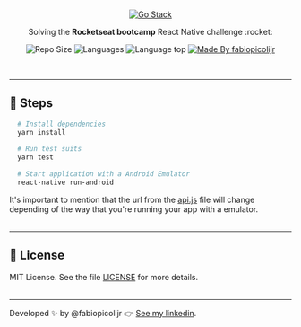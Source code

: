<br />
<p align="center">
  <a href="https://rocketseat.com.br/gostack">
    <img alt="Go Stack" title="Go Stack" src="https://github.com/fabiopicolijr/desafio-conceitos-react-native/blob/master/src/assets/go-stack.jpg" />
  </a>
</p>
<p align="center">Solving the <b>Rocketseat bootcamp</b> React Native challenge :rocket:</p>

<p align="center">
  <img alt="Repo Size" title="Repo Size" src="https://img.shields.io/github/repo-size/fabiopicolijr/desafio-conceitos-react-native?color=282A36" />
  <img alt="Languages" title="Languages" src="https://img.shields.io/github/languages/count/fabiopicolijr/desafio-conceitos-react-native?color=282A36" />
  <img alt="Language top" title="Language top" title="Made By fabiopicolijr"  src="https://img.shields.io/github/languages/top/fabiopicolijr/desafio-conceitos-react-native?color=282A36" />
  <a href="https://github.com/fabiopicolijr">
    <img alt="Made By fabiopicolijr" title="Made By fabiopicolijr" src="https://img.shields.io/badge/made%20by-fabiopicolijr-917ECE" alt="Made by fabiopicolijr">
  <a>
</p>
<br />

---

## :running: Steps 
```bash
  # Install dependencies 
  yarn install 
  
  # Run test suits 
  yarn test 
  
  # Start application with a Android Emulator 
  react-native run-android 
```

It's important to mention that the url from the [api.js](https://github.com/fabiopicolijr/desafio-conceitos-react-native/blob/master/src/services/api.js) file will change depending of the way that you're running your app with a emulator. 
<br />
<br />

---

## :memo: License

MIT License. See the file [LICENSE](LICENSE.md) for more details.
<br />
<br />

---

Developed :sparkles: by @fabiopicolijr :point_right: [See my linkedin](http://www.linkedin.com/in/fabiopicolijr).